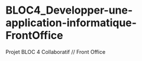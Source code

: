 # BLOC4_Developper-une-application-informatique-FrontOffice
Projet BLOC 4 Collaboratif // Front Office
